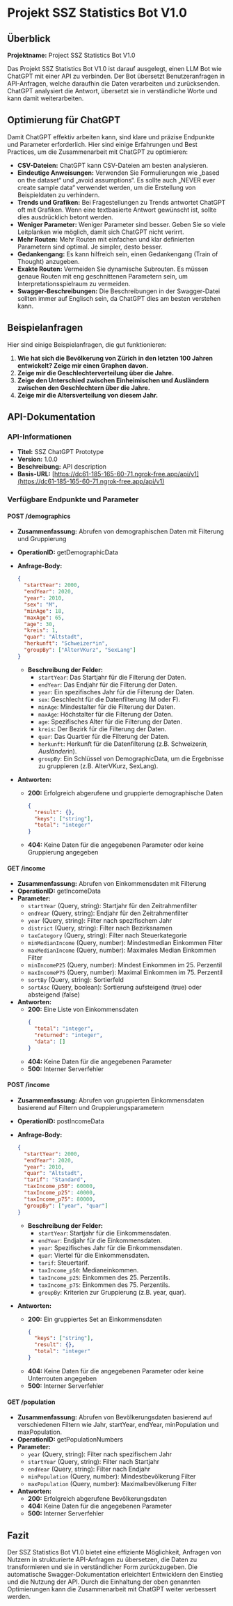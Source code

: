 # Projekt SSZ Statistics Bot V1.0

## Überblick

**Projektname:** Project SSZ Statistics Bot V1.0

Das Projekt SSZ Statistics Bot V1.0 ist darauf ausgelegt, einen LLM Bot wie ChatGPT mit einer API zu verbinden. Der Bot
übersetzt Benutzeranfragen in API-Anfragen, welche daraufhin die Daten verarbeiten und zurücksenden. ChatGPT analysiert
die Antwort, übersetzt sie in verständliche Worte und kann damit weiterarbeiten.

## Optimierung für ChatGPT

Damit ChatGPT effektiv arbeiten kann, sind klare und präzise Endpunkte und Parameter erforderlich. Hier sind einige
Erfahrungen und Best Practices, um die Zusammenarbeit mit ChatGPT zu optimieren:

- **CSV-Dateien:** ChatGPT kann CSV-Dateien am besten analysieren.
- **Eindeutige Anweisungen:** Verwenden Sie Formulierungen wie „based on the dataset“ und „avoid assumptions“. Es sollte
  auch „NEVER ever create sample data“ verwendet werden, um die Erstellung von Beispieldaten zu verhindern.
- **Trends und Grafiken:** Bei Fragestellungen zu Trends antwortet ChatGPT oft mit Grafiken. Wenn eine textbasierte
  Antwort gewünscht ist, sollte dies ausdrücklich betont werden.
- **Weniger Parameter:** Weniger Parameter sind besser. Geben Sie so viele Leitplanken wie möglich, damit sich ChatGPT
  nicht verirrt.
- **Mehr Routen:** Mehr Routen mit einfachen und klar definierten Parametern sind optimal. Je simpler, desto besser.
- **Gedankengang:** Es kann hilfreich sein, einen Gedankengang (Train of Thought) anzugeben.
- **Exakte Routen:** Vermeiden Sie dynamische Subrouten. Es müssen genaue Routen mit eng geschnittenen Parametern sein,
  um Interpretationsspielraum zu vermeiden.
- **Swagger-Beschreibungen:** Die Beschreibungen in der Swagger-Datei sollten immer auf Englisch sein, da ChatGPT dies
  am besten verstehen kann.

## Beispielanfragen

Hier sind einige Beispielanfragen, die gut funktionieren:

1. **Wie hat sich die Bevölkerung von Zürich in den letzten 100 Jahren entwickelt? Zeige mir einen Graphen davon.**
2. **Zeige mir die Geschlechterverteilung über die Jahre.**
3. **Zeige den Unterschied zwischen Einheimischen und Ausländern zwischen den Geschlechtern über die Jahre.**
4. **Zeige mir die Altersverteilung von diesem Jahr.**

## API-Dokumentation

### API-Informationen

- **Titel:** SSZ ChatGPT Prototype
- **Version:** 1.0.0
- **Beschreibung:** API description
- **Basis-URL:** [https://dc61-185-165-60-71.ngrok-free.app/api/v1](https://dc61-185-165-60-71.ngrok-free.app/api/v1)

### Verfügbare Endpunkte und Parameter

#### POST /demographics

- **Zusammenfassung:** Abrufen von demographischen Daten mit Filterung und Gruppierung
- **OperationID:** getDemographicData
- **Anfrage-Body:**
  ```json
  {
    "startYear": 2000,
    "endYear": 2020,
    "year": 2010,
    "sex": "M",
    "minAge": 18,
    "maxAge": 65,
    "age": 30,
    "kreis": 1,
    "quar": "Altstadt",
    "herkunft": "Schweizer*in",
    "groupBy": ["AlterVKurz", "SexLang"]
  }
  ```
    - **Beschreibung der Felder:**
        - `startYear`: Das Startjahr für die Filterung der Daten.
        - `endYear`: Das Endjahr für die Filterung der Daten.
        - `year`: Ein spezifisches Jahr für die Filterung der Daten.
        - `sex`: Geschlecht für die Datenfilterung (M oder F).
        - `minAge`: Mindestalter für die Filterung der Daten.
        - `maxAge`: Höchstalter für die Filterung der Daten.
        - `age`: Spezifisches Alter für die Filterung der Daten.
        - `kreis`: Der Bezirk für die Filterung der Daten.
        - `quar`: Das Quartier für die Filterung der Daten.
        - `herkunft`: Herkunft für die Datenfilterung (z.B. Schweizer*in, Ausländer*in).
        - `groupBy`: Ein Schlüssel von DemographicData, um die Ergebnisse zu gruppieren (z.B. AlterVKurz, SexLang).

- **Antworten:**
    - **200:** Erfolgreich abgerufene und gruppierte demographische Daten
      ```json
      {
        "result": {},
        "keys": ["string"],
        "total": "integer"
      }
      ```
    - **404:** Keine Daten für die angegebenen Parameter oder keine Gruppierung angegeben

#### GET /income

- **Zusammenfassung:** Abrufen von Einkommensdaten mit Filterung
- **OperationID:** getIncomeData
- **Parameter:**
    - `startYear` (Query, string): Startjahr für den Zeitrahmenfilter
    - `endYear` (Query, string): Endjahr für den Zeitrahmenfilter
    - `year` (Query, string): Filter nach spezifischem Jahr
    - `district` (Query, string): Filter nach Bezirksnamen
    - `taxCategory` (Query, string): Filter nach Steuerkategorie
    - `minMedianIncome` (Query, number): Mindestmedian Einkommen Filter
    - `maxMedianIncome` (Query, number): Maximales Median Einkommen Filter
    - `minIncomeP25` (Query, number): Mindest Einkommen im 25. Perzentil
    - `maxIncomeP75` (Query, number): Maximal Einkommen im 75. Perzentil
    - `sortBy` (Query, string): Sortierfeld
    - `sortAsc` (Query, boolean): Sortierung aufsteigend (true) oder absteigend (false)
- **Antworten:**
    - **200:** Eine Liste von Einkommensdaten
      ```json
      {
        "total": "integer",
        "returned": "integer",
        "data": []
      }
      ```
    - **404:** Keine Daten für die angegebenen Parameter
    - **500:** Interner Serverfehler

#### POST /income

- **Zusammenfassung:** Abrufen von gruppierten Einkommensdaten basierend auf Filtern und Gruppierungsparametern
- **OperationID:** postIncomeData
- **Anfrage-Body:**
  ```json
  {
    "startYear": 2000,
    "endYear": 2020,
    "year": 2010,
    "quar": "Altstadt",
    "tarif": "Standard",
    "taxIncome_p50": 60000,
    "taxIncome_p25": 40000,
    "taxIncome_p75": 80000,
    "groupBy": ["year", "quar"]
  }
  ```
    - **Beschreibung der Felder:**
        - `startYear`: Startjahr für die Einkommensdaten.
        - `endYear`: Endjahr für die Einkommensdaten.
        - `year`: Spezifisches Jahr für die Einkommensdaten.
        - `quar`: Viertel für die Einkommensdaten.
        - `tarif`: Steuertarif.
        - `taxIncome_p50`: Medianeinkommen.
        - `taxIncome_p25`: Einkommen des 25. Perzentils.
        - `taxIncome_p75`: Einkommen des 75. Perzentils.
        - `groupBy`: Kriterien zur Gruppierung (z.B. year, quar).

- **Antworten:**
    - **200:** Ein gruppiertes Set an Einkommensdaten
      ```json
      {
        "keys": ["string"],
        "result": {},
        "total": "integer"
      }
      ```
    - **404:** Keine Daten für die angegebenen Parameter oder keine Unterrouten angegeben
    - **500:** Interner Serverfehler

#### GET /population

- **Zusammenfassung:** Abrufen von Bevölkerungsdaten basierend auf verschiedenen Filtern wie Jahr, startYear, endYear,
  minPopulation und maxPopulation.
- **OperationID:** getPopulationNumbers
- **Parameter:**
    - `year` (Query, string): Filter nach spezifischem Jahr
    - `startYear` (Query, string): Filter nach Startjahr
    - `endYear` (Query, string): Filter nach Endjahr
    - `minPopulation` (Query, number): Mindestbevölkerung Filter
    - `maxPopulation` (Query, number): Maximalbevölkerung Filter
- **Antworten:**
    - **200:** Erfolgreich abgerufene Bevölkerungsdaten
    - **404:** Keine Daten für die angegebenen Parameter
    - **500:** Interner Serverfehler

## Fazit

Der SSZ Statistics Bot V1.0 bietet eine effiziente Möglichkeit, Anfragen von Nutzern in strukturierte API-Anfragen zu
übersetzen, die Daten zu transformieren und sie in verständlicher Form zurückzugeben. Die automatische
Swagger-Dokumentation erleichtert Entwicklern den Einstieg und die Nutzung der API. Durch die Einhaltung der oben
genannten Optimierungen kann die Zusammenarbeit mit ChatGPT weiter verbessert werden.